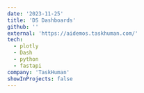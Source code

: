 ```yaml
---
date: '2023-11-25'
title: 'DS Dashboards'
github: ''
external: 'https://aidemos.taskhuman.com/'
tech:
  - plotly
  - Dash
  - python
  - fastapi
company: 'TaskHuman'
showInProjects: false
---
```

